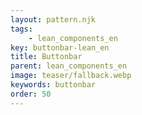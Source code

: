 ```yaml
---
layout: pattern.njk
tags: 
    - lean_components_en
key: buttonbar-lean_en
title: Buttonbar
parent: lean_components_en
image: teaser/fallback.webp
keywords: buttonbar
order: 50
---
```

